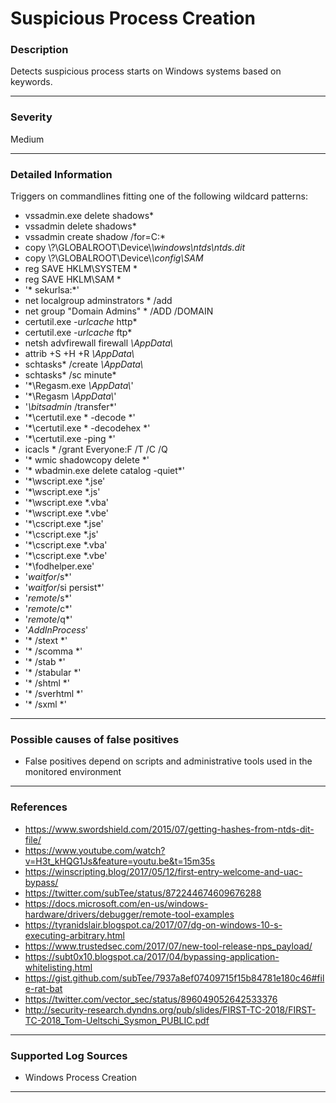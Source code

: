 # Suspicious Process Creation
### Description

Detects suspicious process starts on Windows systems based on keywords.

-------------------
### Severity

Medium

-------------------

### Detailed Information

Triggers on commandlines fitting one of the following wildcard patterns:

  - vssadmin.exe delete shadows*
  - vssadmin delete shadows*
  - vssadmin create shadow /for=C:*
  - copy \\?\GLOBALROOT\Device\\*\windows\ntds\ntds.dit*
  - copy \\?\GLOBALROOT\Device\\*\config\SAM*
  - reg SAVE HKLM\SYSTEM *
  - reg SAVE HKLM\SAM *
  - '* sekurlsa:*'
  - net localgroup adminstrators * /add
  - net group "Domain Admins" * /ADD /DOMAIN
  - certutil.exe *-urlcache* http*
  - certutil.exe *-urlcache* ftp*
  - netsh advfirewall firewall *\AppData\\*
  - attrib +S +H +R *\AppData\\*
  - schtasks* /create *\AppData\\*
  - schtasks* /sc minute*
  - '*\Regasm.exe *\AppData\\*'
  - '*\Regasm *\AppData\\*'
  - '*\bitsadmin* /transfer*'
  - '*\certutil.exe * -decode *'
  - '*\certutil.exe * -decodehex *'
  - '*\certutil.exe -ping *'
  - icacls * /grant Everyone:F /T /C /Q
  - '* wmic shadowcopy delete *'
  - '* wbadmin.exe delete catalog -quiet*'
  - '*\wscript.exe *.jse'
  - '*\wscript.exe *.js'
  - '*\wscript.exe *.vba'
  - '*\wscript.exe *.vbe'
  - '*\cscript.exe *.jse'
  - '*\cscript.exe *.js'
  - '*\cscript.exe *.vba'
  - '*\cscript.exe *.vbe'
  - '*\fodhelper.exe'
  - '*waitfor*/s*'
  - '*waitfor*/si persist*'
  - '*remote*/s*'
  - '*remote*/c*'
  - '*remote*/q*'
  - '*AddInProcess*'
  - '* /stext *'
  - '* /scomma *'
  - '* /stab *'
  - '* /stabular *'
  - '* /shtml *'
  - '* /sverhtml *'
  - '* /sxml *'

-------------------

### Possible causes of false positives

- False positives depend on scripts and administrative tools used in the monitored environment

-------------------
### References

- https://www.swordshield.com/2015/07/getting-hashes-from-ntds-dit-file/
- https://www.youtube.com/watch?v=H3t_kHQG1Js&feature=youtu.be&t=15m35s
- https://winscripting.blog/2017/05/12/first-entry-welcome-and-uac-bypass/
- https://twitter.com/subTee/status/872244674609676288
- https://docs.microsoft.com/en-us/windows-hardware/drivers/debugger/remote-tool-examples
- https://tyranidslair.blogspot.ca/2017/07/dg-on-windows-10-s-executing-arbitrary.html
- https://www.trustedsec.com/2017/07/new-tool-release-nps_payload/
- https://subt0x10.blogspot.ca/2017/04/bypassing-application-whitelisting.html
- https://gist.github.com/subTee/7937a8ef07409715f15b84781e180c46#file-rat-bat
- https://twitter.com/vector_sec/status/896049052642533376
- http://security-research.dyndns.org/pub/slides/FIRST-TC-2018/FIRST-TC-2018_Tom-Ueltschi_Sysmon_PUBLIC.pdf

-------------------
### Supported Log Sources

- Windows Process Creation

-------------------
